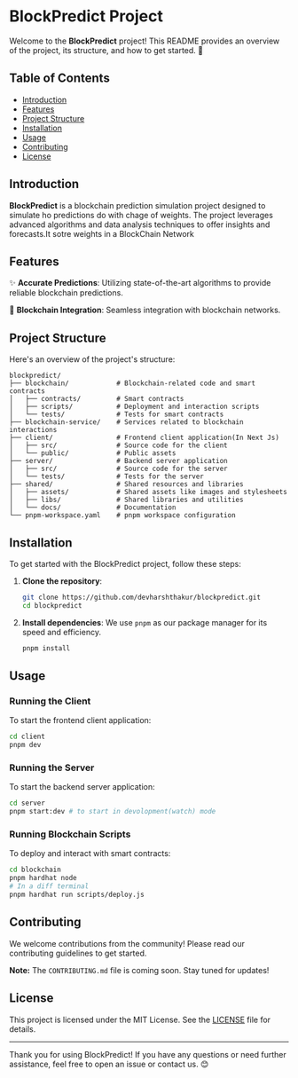 # BlockPredict Project

Welcome to the **BlockPredict** project! This README provides an overview of the project, its structure, and how to get started. 🚀

## Table of Contents
- [Introduction](#introduction)
- [Features](#features)
- [Project Structure](#project-structure)
- [Installation](#installation)
- [Usage](#usage)
- [Contributing](#contributing)
- [License](#license)

## Introduction

**BlockPredict** is a  blockchain prediction simulation project designed to simulate ho predictions do with chage of weights. The project leverages advanced algorithms and data analysis techniques to offer insights and forecasts.It sotre weights in a BlockChain Network

## Features

✨ **Accurate Predictions**: Utilizing state-of-the-art algorithms to provide reliable blockchain predictions.

🔗 **Blockchain Integration**: Seamless integration with blockchain networks.

## Project Structure

Here's an overview of the project's structure:

```plaintext
blockpredict/
├── blockchain/            # Blockchain-related code and smart contracts
│   ├── contracts/         # Smart contracts
│   ├── scripts/           # Deployment and interaction scripts
│   └── tests/             # Tests for smart contracts
├── blockchain-service/    # Services related to blockchain interactions
├── client/                # Frontend client application(In Next Js)
│   ├── src/               # Source code for the client
│   └── public/            # Public assets
├── server/                # Backend server application
│   ├── src/               # Source code for the server
│   └── tests/             # Tests for the server
├── shared/                # Shared resources and libraries
│   ├── assets/            # Shared assets like images and stylesheets
│   ├── libs/              # Shared libraries and utilities
│   └── docs/              # Documentation
└── pnpm-workspace.yaml    # pnpm workspace configuration
```

## Installation

To get started with the BlockPredict project, follow these steps:

1. **Clone the repository**:
    ```bash
    git clone https://github.com/devharshthakur/blockpredict.git
    cd blockpredict
    ```

2. **Install dependencies**: We use `pnpm` as our package manager for its speed and efficiency.
    ```bash
    pnpm install
    ```

## Usage

### Running the Client

To start the frontend client application:

```bash
cd client
pnpm dev
```

### Running the Server

To start the backend server application:

```bash
cd server
pnpm start:dev # to start in devolopment(watch) mode
```

### Running Blockchain Scripts

To deploy and interact with smart contracts:

```bash
cd blockchain
pnpm hardhat node
# In a diff terminal
pnpm hardhat run scripts/deploy.js
```

## Contributing

We welcome contributions from the community! Please read our contributing guidelines to get started.

**Note:** The `CONTRIBUTING.md` file is coming soon. Stay tuned for updates!

## License

This project is licensed under the MIT License. See the [LICENSE](LICENSE) file for details.

---

Thank you for using BlockPredict! If you have any questions or need further assistance, feel free to open an issue or contact us. 😊
